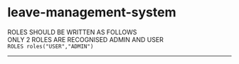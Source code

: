 # leave-management-system

ROLES SHOULD BE WRITTEN AS FOLLOWS <br>
ONLY 2 ROLES ARE RECOGNISED ADMIN AND USER <br>
```ROLES roles("USER","ADMIN") ```
<hr>

